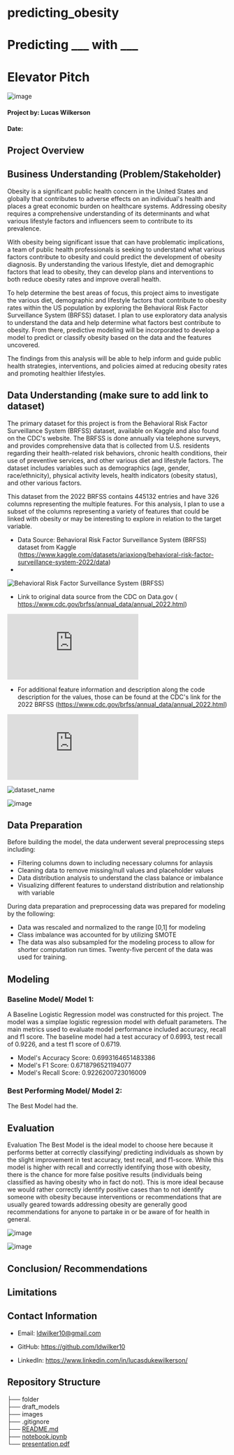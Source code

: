 # predicting_obesity

# Predicting ___ with ___

# Elevator Pitch

![image](link)


#### Project by: Lucas Wilkerson
#### Date: 

## Project Overview


## Business Understanding (Problem/Stakeholder)

Obesity is a significant public health concern in the United States and globally that contributes to adverse effects on an individual's health and places a great economic burden on healthcare systems. Addressing obesity requires a comprehensive understanding of its determinants and what various lifestyle factors and influencers seem to contribute to its prevalence. 

With obesity being significant issue that can have problematic implications, a team of public health professionals is seeking to understand what various factors contribute to obesity and could predict the development of obesity diagnosis. By understanding the various lifestyle, diet and demographic factors that lead to obesity, they can develop plans and interventions to both reduce obesity rates and improve overall health. 

To help determine the best areas of focus, this project aims to investigate the various diet, demographic and lifestyle factors that contribute to obesity rates within the US population by exploring the Behavioral Risk Factor Surveillance System (BRFSS) dataset. I plan to use exploratory data analysis to understand the data and help determine what factors best contribute to obesity. From there, predictive modeling will be incorporated to develop a model to predict or classify obesity based on the data and the features uncovered. 

The findings from this analysis will be able to help inform and guide public health strategies, interventions, and policies aimed at reducing obesity rates and promoting healthier lifestyles. 



## Data Understanding (make sure to add link to dataset)

The primary dataset for this project is from the Behavioral Risk Factor Surveillance System (BRFSS) dataset, available on Kaggle and also found on the CDC's website. The BRFSS is done annually via telephone surveys, and provides comprehensive data that is collected from U.S. residents regarding their health-related risk behaviors, chronic health conditions, their use of preventive services, and other various diet and lifestyle factors. The dataset includes variables such as demographics (age, gender, race/ethnicity), physical activity levels, health indicators (obesity status), and other various factors. 

This dataset from the 2022 BRFSS contains 445132 entries and have 326 columns representing the multiple features. For this analysis, I plan to use a subset of the columns representing a variety of features that could be linked with obesity or may be interesting to explore in relation to the target variable.  


- Data Source: Behavioral Risk Factor Surveillance System (BRFSS) dataset from Kaggle (https://www.kaggle.com/datasets/ariaxiong/behavioral-risk-factor-surveillance-system-2022/data)
- 
![Behavioral Risk Factor Surveillance System (BRFSS)](https://www.kaggle.com/datasets/ariaxiong/behavioral-risk-factor-surveillance-system-2022/data)

- Link to original data source from the CDC on Data.gov ( https://www.cdc.gov/brfss/annual_data/annual_2022.html)

![Behavioral Risk Factor Surveillance System (BRFSS)](https://www.cdc.gov/brfss/annual_data/annual_2022.html)
 
- For additional feature information and description along the code description for the values, those can be found at the CDC's link for the 2022 BRFSS (https://www.cdc.gov/brfss/annual_data/annual_2022.html)

![BRFSS Codebook](https://www.cdc.gov/brfss/annual_data/annual_2022.html)


![dataset_name](link)

![image](link)

## Data Preparation 

Before building the model, the data underwent several preprocessing steps including:

- Filtering columns down to including necessary columns for anlaysis
- Cleaning data to remove missing/null values and placeholder values
- Data distribution analysis to understand the class balance or imbalance
- Visualizing different features to understand distribution and relationship with variable

  
During data preparation and preprocessing data was prepared for modeling by the following:

- Data was rescaled and normalized to the range [0,1] for modeling 
- Class imbalance was accounted for by utilizing SMOTE
- The data was also subsampled for the modeling process to allow for shorter computation run times. Twenty-five percent of the data was used for training.


## Modeling 

### Baseline Model/ Model 1:

A Baseline Logistic Regression model was constructed for this project. The model was a simplae logistic regression model with defualt parameters. The main metrics used to evaluate model performance included accuracy, recall and f1 score. The baseline model had a test accuracy of 0.6993, test recall of 0.9226, and a test f1 score of 0.6719.

- Model's Accuracy Score: 0.6993164651483386
- Model's F1 Score: 0.6718796521194077
- Model's Recall Score: 0.9226200723016009


### Best Performing Model/ Model 2:
The Best Model had the.



## Evaluation

Evaluation
The Best Model is the ideal model to choose here because it performs better at correctly classifying/ predicting individuals as shown by the slight improvement in test accuracy, test recall, and f1-score. While this model is higher with recall and correctly identifying those with obesity, there is the chance for more false positive results (individuals being classified as having obesity who in fact do not). This is more ideal because we would rather correctly identify positive cases than to not identify someone with obesity because interventions or recommendations that are usually geared towards addressing obesity are generally good recommendations for anyone to partake in or be aware of for health in general.

![image](link)


![image](link)


## Conclusion/ Recommendations 



## Limitations


## Contact Information

- Email: ldwilker10@gmail.com

- GitHub: https://github.com/ldwilker10

- LinkedIn: https://www.linkedin.com/in/lucasdukewilkerson/ 

## Repository Structure

├── folder                                                                                                                                 
├── draft_models     
├── images   
├── .gitignore                                                                                                                   
├── [README.md](link)                                          
├── [notebook.ipynb](link)       
└── [presentation.pdf](link)   